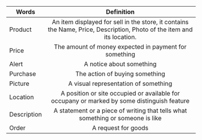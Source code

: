 |  Words  |      Definition     |
|----------|:-------------:|
| Product |  An item displayed for sell in the store, it contains the Name, Price, Description, Photo of the item and its location. | 
| Price |  The amount of money expected in payment for something  |
| Alert | A notice about something  |
| Purchase | The action of buying something |
| Picture | A visual representation of something |
| Location | A position or site occupied or available for occupany or marked by some distinguish feature |
| Description | A statement or a piece of writing that tells what something or someone is like |
| Order  |  A request for goods  |







